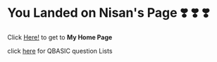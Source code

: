
# You Landed on Nisan's Page :heavy_heart_exclamation: :heavy_heart_exclamation: :heavy_heart_exclamation:
Click [Here!](http://nisanlamichhane.com.np) to get to **My Home Page**

click [here](/qbasicquestions.html) for QBASIC question Lists
